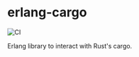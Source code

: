 erlang-cargo
============

![CI](https://github.com/rusterlium/erlang-cargo/workflows/CI/badge.svg)

Erlang library to interact with Rust's cargo.
